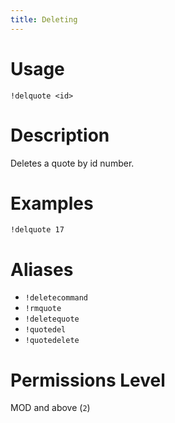 ```yaml
---
title: Deleting
---
```


# Usage

```
!delquote <id>
```

# Description

Deletes a quote by id number.

# Examples

```
!delquote 17
```

# Aliases

 - `!deletecommand`
 - `!rmquote`
 - `!deletequote`
 - `!quotedel`
 - `!quotedelete`

# Permissions Level

MOD and above (`2`)
